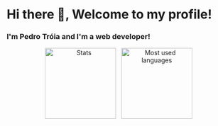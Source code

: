 # Hi there 👋, Welcome to my profile!

### I'm Pedro Tróia and I'm a web developer!


<div align="center">
    <img alt="Stats" height="160em" src="https://github-readme-stats.vercel.app/api?username=XxTroiaxX&count_private=true&include_all_commits=true&show_icons=true&hide_border=true&theme=dark " />
    &nbsp
    <img alt="Most used languages" height="160em" src="https://github-readme-stats.vercel.app/api/top-langs/?username=XxTroiaxX&count_private=true&exclude_repo=42-           Subjects&show_icons=true&hide_border=true&layout=compact&langs_count=8&theme=dark " />

</div>

